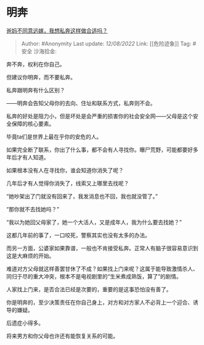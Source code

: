# 明奔
[爸妈不同意远嫁，我想私奔这样做合适吗？](https://www.zhihu.com/question/494330148/answer/2617349964)

> Author: #Anonymity
> Last update: *12/08/2022*
> Link: [[危险迹象]]
> Tag: #安全
> 沙海拾金:

奔不奔，权利在你自己。

但建议你明奔，而不要私奔。

私奔跟明奔有什么区别？

——明奔会告知父母你的去向、住址和联系方式，私奔则不会。

私奔的好处是阻力小，但是坏处是会严重的损害你的社会安全网——父母是这个安全保障的核心要素。

毕竟ta们是世界上最在乎你的安危的人。

如果完全断了联系，你出了什么事，都不会有人寻找你。曝尸荒野，可能都要好多年后才有人知道。

如果根本没有人在寻找你，谁会知道你消失了呢？

几年后才有人觉得你消失了，线索又上哪里去找呢？

“她吵架出了门就没有回来了，我发消息也不回，我也就没管了。”

“那你就不去找她吗？”

“我以为她回父母家了，她一个大活人，又是成年人，我为什么要去找她？”

这都几年前的事了，一口咬死，警察其实也没有太多的办法。

而另一方面，公婆家如果靠谱，一般也不肯接受私奔。正常人有脑子很容易意识到这是大麻烦的开始。

难道对方父母就这样善罢甘休了不成？如果找上门来呢？这属于能导致激情杀人、同归于尽的重大冲突，根本不是电视剧里的“生米煮成熟饭，算了”的剧情。

人家找上门来，是否合法已经是次要的，重要的是这事恐怕没有善了。

你是明奔的，至少决策责任在你自己身上，对方和对方家人不必背上一个迎合、诱导的嫌疑。

后遗症小得多。

将来男方和你父母也许还有能恢复关系的可能。
